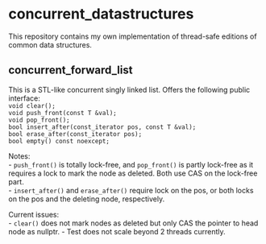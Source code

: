 # concurrent_datastructures
This repository contains my own implementation of thread-safe editions of common data structures.

## concurrent_forward_list
This is a STL-like concurrent singly linked list. Offers the following public interface:  
    `void clear();`      
    `void push_front(const T &val);`   
    `void pop_front();`  
    `bool insert_after(const_iterator pos, const T &val);`  
    `bool erase_after(const_iterator pos);`  
    `bool empty() const noexcept;`  

Notes:    
    - `push_front()` is totally lock-free, and `pop_front()` is partly lock-free as it requires a lock to mark the node as deleted.         Both use CAS on the lock-free part.    
    - `insert_after()` and `erase_after()` require lock on the pos, or both locks on the pos and the deleting node, respectively.  

Current issues:  
    - `clear()` does not mark nodes as deleted but only CAS the pointer to head node as nullptr.
    - Test does not scale beyond 2 threads currently.

